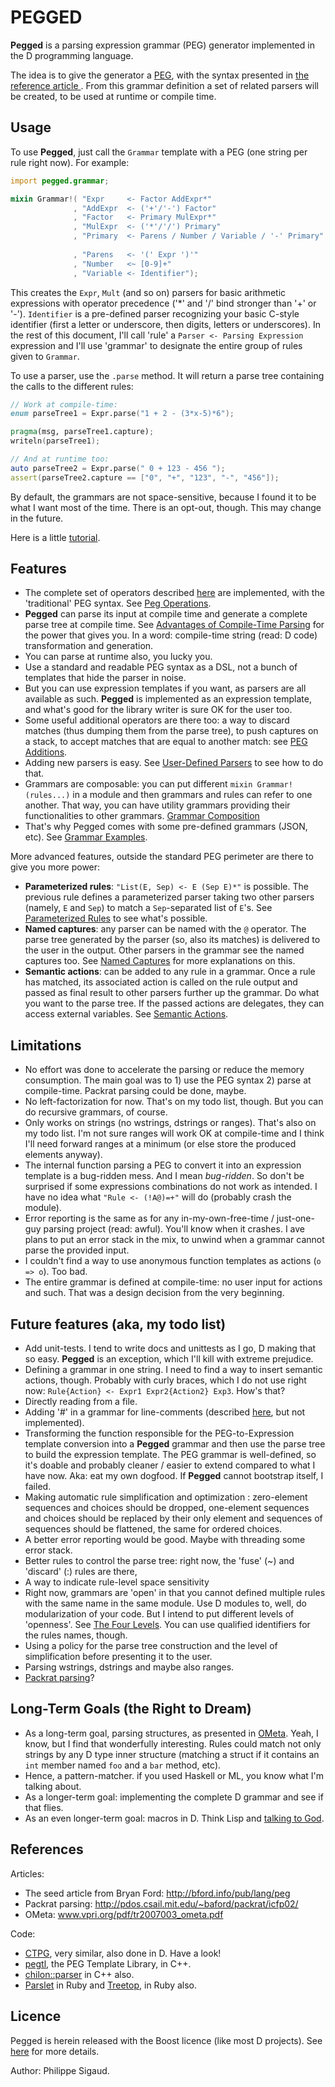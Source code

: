 PEGGED
======

**Pegged** is a parsing expression grammar (PEG) generator implemented in the D programming language. 

The idea is to give the generator a [PEG](en.wikipedia.org/wiki/Parsing_expression_grammar), with the syntax presented in [the reference article ](http://bford.info/pub/lang/peg). From this grammar definition a set of related parsers will be created, to be used at runtime or compile time.

Usage
-----

To use **Pegged**, just call the `Grammar` template with a PEG (one string per rule right now). For example:

```d
import pegged.grammar;

mixin Grammar!( "Expr     <- Factor AddExpr*"
              , "AddExpr  <- ('+'/'-') Factor"
              , "Factor   <- Primary MulExpr*"
              , "MulExpr  <- ('*'/'/') Primary"
              , "Primary  <- Parens / Number / Variable / '-' Primary"
              
              , "Parens   <- '(' Expr ')'"
              , "Number   <~ [0-9]+"
              , "Variable <- Identifier");
```

This creates the `Expr`, `Mult` (and so on) parsers for basic arithmetic expressions with operator precedence ('*' and '/' bind stronger than '+' or '-'). `Identifier` is a pre-defined parser recognizing your basic C-style identifier (first a letter or underscore, then digits, letters or underscores). In the rest of this document, I'll call 'rule' a `Parser <- Parsing Expression` expression and I'll use 'grammar' to designate the entire group of rules given to `Grammar`.

To use a parser, use the `.parse` method. It will return a parse tree containing the calls to the different rules:

```d
// Work at compile-time:
enum parseTree1 = Expr.parse("1 + 2 - (3*x-5)*6");

pragma(msg, parseTree1.capture);
writeln(parseTree1);

// And at runtime too:
auto parseTree2 = Expr.parse(" 0 + 123 - 456 ");
assert(parseTree2.capture == ["0", "+", "123", "-", "456"]);
```

By default, the grammars are not space-sensitive, because I found it to be what I want most of the time. There is an opt-out, though. This may change in the future.

Here is a little [tutorial](https://github.com/PhilippeSigaud/Pegged/wiki/Pegged-Tutorial).

Features
--------

* The complete set of operators described [here](en.wikipedia.org/wiki/Parsing_expression_grammar) are implemented, with the 'traditional' PEG syntax. See [Peg Operations](https://github.com/PhilippeSigaud/Pegged/wiki/Peg-Operations).
* **Pegged** can parse its input at compile time and generate a complete parse tree at compile time. See [Advantages of Compile-Time Parsing](https://github.com/PhilippeSigaud/Pegged/wiki/Advantages-of-Compile-Time-Parsing) for the power that gives you. In a word: compile-time string (read: D code) transformation and generation.
* You can parse at runtime also, you lucky you.
* Use a standard and readable PEG syntax as a DSL, not a bunch of templates that hide the parser in noise.
* But you can use expression templates if you want, as parsers are all available as such. **Pegged** is implemented as an expression template, and what's good for the library writer is sure OK for the user too.
* Some useful additional operators are there too: a way to discard matches (thus dumping them from the parse tree), to push captures on a stack, to accept matches that are equal to another match: see [PEG Additions](https://github.com/PhilippeSigaud/Pegged/wiki/Peg-Additions).
* Adding new parsers is easy. See [User-Defined Parsers](https://github.com/PhilippeSigaud/Pegged/wiki/User-Defined-Parsers) to see how to do that.
* Grammars are composable: you can put different `mixin Grammar!(rules...)` in a module and then grammars and rules can refer to one another. That way, you can have utility grammars providing their functionalities to other grammars. [Grammar Composition](https://github.com/PhilippeSigaud/Pegged/wiki/Grammar-Composition)
* That's why Pegged comes with some pre-defined grammars (JSON, etc). See [Grammar Examples](https://github.com/PhilippeSigaud/Pegged/wiki/Grammar-Examples).

More advanced features, outside the standard PEG perimeter are there to give you more power:

* **Parameterized rules**: `"List(E, Sep) <- E (Sep E)*"` is possible. The previous rule defines a parameterized parser taking two other parsers (namely, `E` and `Sep`) to match a `Sep`-separated list of `E`'s. See [Parameterized Rules](https://github.com/PhilippeSigaud/Pegged/wiki/Parameterized-Rules) to see what's possible.
* **Named captures**: any parser can be named with the `@` operator. The parse tree generated by the parser (so, also its matches) is delivered to the user in the output. Other parsers in the grammar see the named captures too. See [Named Captures](https://github.com/PhilippeSigaud/Pegged/wiki/Named-Captures) for more explanations on this.
* **Semantic actions**: can be added to any rule in a grammar. Once a rule has matched, its associated action is called on the rule output and passed as final result to other parsers further up the grammar. Do what you want to the parse tree. If the passed actions are delegates, they can access external variables. See [Semantic Actions](https://github.com/PhilippeSigaud/Pegged/wiki/Semantic-Actions).


Limitations
-----------

* No effort was done to accelerate the parsing or reduce the memory consumption. The main goal was to 1) use the PEG syntax 2) parse at compile-time. Packrat parsing could be done, maybe.
* No left-factorization for now. That's on my todo list, though. But you can do recursive grammars, of course.
* Only works on strings (no wstrings, dstrings or ranges). That's also on my todo list. I'm not sure ranges will work OK at compile-time and I think I'll need forward ranges at a minimum (or else store the produced elements anyway).
* The internal function parsing a PEG to convert it into an expression template is a bug-ridden mess. And I mean *bug-ridden*. So don't be surprised if some expressions combinations do not work as intended. I have no idea what `"Rule <- (!A@)=+"` will do (probably crash the module).
* Error reporting is the same as for any in-my-own-free-time / just-one-guy parsing project (read: awful). You'll know when it crashes. I ave plans to put an error stack in the mix, to unwind when a grammar cannot parse the provided input.
* I couldn't find a way to use anonymous function templates as actions (`o => o`). Too bad.
* The entire grammar is defined at compile-time: no user input for actions and such. That was a design decision from the very beginning.

Future features (aka, my todo list) 
-----------------------------------

* Add unit-tests. I tend to write docs and unittests as I go, D making that so easy. **Pegged** is an exception, which I'll kill with extreme prejudice.
* Defining a grammar in one string. I need to find a way to insert semantic actions, though. Probably with curly braces, which I do not use right now: `Rule{Action} <- Expr1 Expr2{Action2} Exp3`. How's that?
* Directly reading from a file.
* Adding '#' in a grammar for line-comments (described [here](http://bford.info/pub/lang/peg), but not implemented).
* Transforming the function responsible for the PEG-to-Expression template conversion into a **Pegged** grammar and then use the parse tree to build the expression template. The PEG grammar is well-defined, so it's doable and probably cleaner / easier to extend compared to what I have now. Aka: eat my own dogfood. If **Pegged** cannot bootstrap itself, I failed.
* Making automatic rule simplification and optimization : zero-element sequences and choices should be dropped, one-element sequences and choices should be replaced by their only element and sequences of sequences should be flattened, the same for ordered choices.
* A better error reporting would be good. Maybe with threading some error stack.
* Better rules to control the parse tree: right now, the 'fuse' (~) and 'discard' (:) rules are there, 
* A way to indicate rule-level space sensitivity
* Right now, grammars are 'open' in that you cannot defined multiple rules with the same name in the same module. Use D modules to, well, do modularization of your code. But I intend to put different levels of 'openness'. See [The Four Levels](https://github.com/PhilippeSigaud/Pegged/wiki/Four-Levels). You can use qualified identifiers for the rules names, though.
* Using a policy for the parse tree construction and the level of simplification before presenting it to the user.
* Parsing wstrings, dstrings and maybe also ranges.
* [Packrat parsing](http://pdos.csail.mit.edu/~baford/packrat/icfp02/)?

Long-Term Goals (the Right to Dream)
------------------------------------

* As a long-term goal, parsing structures, as presented in [OMeta](www.vpri.org/pdf/tr2007003_ometa.pdf). Yeah, I know, but I find that wonderfully interesting. Rules could match not only strings by any D type inner structure (matching a struct if it contains an `int` member named `foo` and a `bar` method, etc).
* Hence, a pattern-matcher. if you used Haskell or ML, you know what I'm talking about.
* As a longer-term goal: implementing the complete D grammar and see if that flies.
* As an even longer-term goal: macros in D. Think Lisp and [talking to God](http://xkcd.com/224/).

References
----------

Articles:
* The seed article from Bryan Ford: http://bford.info/pub/lang/peg
* Packrat parsing: http://pdos.csail.mit.edu/~baford/packrat/icfp02/
* OMeta: www.vpri.org/pdf/tr2007003_ometa.pdf

Code:
* [CTPG](https://github.com/youkei/ctpg), very similar, also done in D. Have a look!
* [pegtl](http://code.google.com/p/pegtl/), the PEG Template Library, in C++.
* [chilon::parser](http://chilon.net/library.html) in C++ also.
* [Parslet](http://kschiess.github.com/parslet/) in Ruby
and [Treetop](http://treetop.rubyforge.org/), in Ruby also.

Licence
-------

Pegged is herein released with the Boost licence (like most D projects). See [here](http://www.boost.org/LICENSE_1_0.txt) for more details.

Author: Philippe Sigaud.
